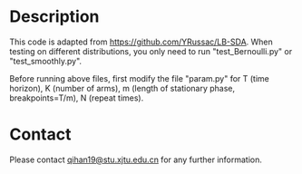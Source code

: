

# Description

This code is adapted from https://github.com/YRussac/LB-SDA.
When testing on different distributions, you only need to run "test_Bernoulli.py" or "test_smoothly.py".

Before running above files, first modify the file "param.py" for T (time horizon), K (number of arms), m (length of stationary phase, breakpoints=T/m), N (repeat times).


# Contact
Please contact qihan19@stu.xjtu.edu.cn for any further information.

